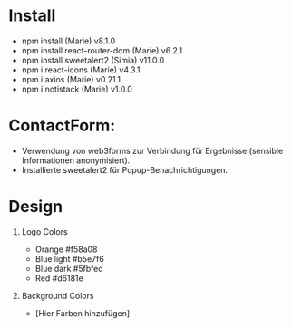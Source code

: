 # Install
- npm install (Marie) v8.1.0
- npm install react-router-dom (Marie) v6.2.1
- npm install sweetalert2 (Simia) v11.0.0
- npm i react-icons (Marie) v4.3.1
- npm i axios (Marie) v0.21.1
- npm i notistack (Marie) v1.0.0

# ContactForm:
- Verwendung von web3forms zur Verbindung für Ergebnisse (sensible Informationen anonymisiert).
- Installierte sweetalert2 für Popup-Benachrichtigungen.

# Design
1. Logo Colors
   - Orange #f58a08
   - Blue light #b5e7f6
   - Blue dark #5fbfed
   - Red #d6181e

2. Background Colors
   - [Hier Farben hinzufügen]
